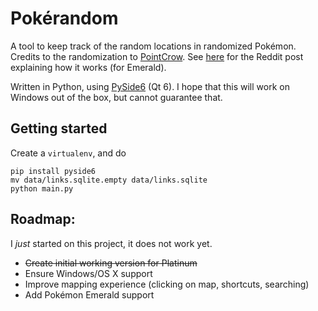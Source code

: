 # Pokérandom

A tool to keep track of the random locations in randomized Pokémon.
Credits to the randomization to
[PointCrow](https://www.youtube.com/c/PointCrow).
See [here](https://www.reddit.com/r/pokemon/comments/qel5h4/) for the Reddit
post explaining how it works (for Emerald).

Written in Python, using [PySide6](https://doc.qt.io/qtforpython) (Qt 6). I
hope that this will work on Windows out of the box, but cannot guarantee that.


## Getting started
Create a `virtualenv`, and do

    pip install pyside6
    mv data/links.sqlite.empty data/links.sqlite
    python main.py

## Roadmap:

I *just* started on this project, it does not work yet.

 * ~~Create initial working version for Platinum~~
 * Ensure Windows/OS X support
 * Improve mapping experience (clicking on map, shortcuts, searching)
 * Add Pokémon Emerald support
